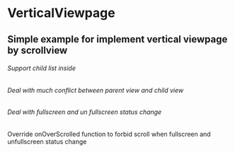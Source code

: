 # VerticalViewpage
## Simple example for implement vertical viewpage by scrollview
###### Support child list inside
###### Deal with much conflict between parent view and child view
###### Deal with fullscreen and un fullscreen status change
Override onOverScrolled function to forbid scroll when fullscreen and unfullscreen status change